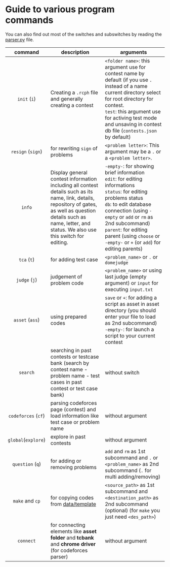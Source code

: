 # Guide to various program commands

You can also find out most of the switches and subswitches by reading the [parser.py](../rcph/core/parser.py) file.

| command | description | arguments |
|:---:|---|---|
| `init` (`i`) | Creating a `.rcph` file and generally creating a contest | `<folder name>`: this argument use for contest name by default (if you use `.` instead of a name current directory select for root directory for contest.<br>`test`: this argument use for activing test mode and unsaving in contest db file (`contests.json` by default)
| `resign` (`sign`) | for rewriting `sign` of problems | `<problem letter>`: This argument may be a ‍`.` or a `<problem letter>`. |
| `info` | Display general contest information including all contest details such as its name, link, details, repository of gates, as well as question details such as name, letter, and status. We also use this switch for editing. | `-empty-`: for showing brief information<br>`edit`: for editing informations<br>`status`: for editing problems status<br>`db`: to edit database connection (using `-empty` or `add` or `rm` as 2nd subcommand)<br>`parent`: for editing parent (using `choose` or `-empty-` or `+` (or `add`) for editing parents) |
| `tca` (`t`) | for adding test case | `<problem_name>` or `.` or `domejudge` |
| `judge` (`j`) | judgement of problem code | `<problem_name>` or using last judge (empty argument) or `input` for executing `input.txt` |
| `asset` (`ass`) | using prepared codes | `save` or `+`: for adding a script as asset in asset directory (you should enter your file to load as 2nd subcommand)<br>`-empty-`: for launch a script to your current contest |
| `search` | searching in past contests or testcase bank (search by contest name - problem name - test cases in past contest or test case bank) | without switch |
| `codeforces` (`cf`) | parsing codeforces page (contest) and load information like test case or problem name | without argument |
| `global`(`explore`) | explore in past contests | without argument |
| `question` (`q`) | for adding or removing problems | `add` and `rm` as 1st subcommand and `.` or `<problem_name>` as 2nd subcommand (`.` for multi adding/removing) |
| `make` and `cp` | for copying codes from [data/template](../data/template/) | `<source_path>` as 1st subcommand and `<destination_path>` as 2nd subcommand (optional) (for `make` you just need `<des_path>`) |
| `connect` | for connecting elements like **asset folder** and **tcbank** and **chrome driver** (for codeforces parser) | without argument |